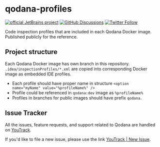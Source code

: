 # qodana-profiles

[![official JetBrains project](https://jb.gg/badges/official.svg)][jb:confluence-on-gh]
[![GitHub Discussions](https://img.shields.io/github/discussions/jetbrains/qodana)][jb:discussions]
[![Twitter Follow](https://img.shields.io/twitter/follow/Qodana?style=social&logo=twitter)][jb:twitter]

Code inspection profiles that are included in each Qodana Docker image. Published publicly for the reference.

## Project structure

Each Qodana Docker image has own branch in this repository. ```.idea/inspectionProfiles/*.xml``` are copied into corresponding Docker image as embedded IDE profiles.

- Each profile should have proper name in structure ```<option name="myName" value="%profileName%" />```
- Profile could be referenced in ```qodana:dev``` image as ```%profileName%```
- Profiles in branches for public images should have prefix ```qodana.```

[youtrack]: https://youtrack.jetbrains.com/issues/QD
[youtrack-new-issue]: https://youtrack.jetbrains.com/newIssue?project=QD
[jb:confluence-on-gh]: https://confluence.jetbrains.com/display/ALL/JetBrains+on+GitHub
[jb:discussions]: https://jb.gg/qodana-discussions
[jb:twitter]: https://twitter.com/Qodana
[jb:docker]: https://hub.docker.com/r/jetbrains/qodana

## Issue Tracker

All the issues, feature requests, and support related to Qodana are handled on [YouTrack][youtrack].

If you'd like to file a new issue, please use the link [YouTrack | New Issue][youtrack-new-issue].
